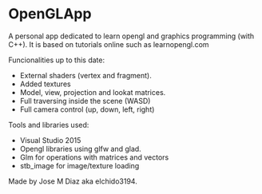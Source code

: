 # OpenGLApp
A personal app dedicated to learn opengl and graphics programming (with C++).
It is based on tutorials online such as learnopengl.com

Funcionalities up to this date:
- External shaders (vertex and fragment).
- Added textures
- Model, view, projection and lookat matrices.
- Full traversing inside the scene (WASD)
- Full camera control (up, down, left, right)

Tools and libraries used:
- Visual Studio 2015
- Opengl libraries using glfw and glad.
- Glm for operations with matrices and vectors
- stb_image for image/texture loading

Made by Jose M Diaz aka elchido3194.
